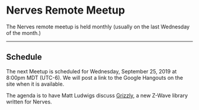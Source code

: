 # Nerves Remote Meetup

The Nerves remote meetup is held monthly (usually on the last Wednesday of the month.)

---

## Schedule

The next Meetup is scheduled for Wednesday, September 25, 2019 at 8:00pm MDT (UTC-6). We will post a link to the Google Hangouts on the site when it is available.

The agenda is to have Matt Ludwigs discuss [Grizzly](https://hexdocs.pm/grizzly/readme.html), a new Z-Wave library written for Nerves.
